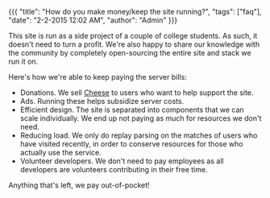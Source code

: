 {{{
  "title": "How do you make money/keep the site running?",
  "tags": ["faq"],
  "date": "2-2-2015 12:02 AM",
  "author": "Admin"
}}}

This site is run as a side project of a couple of college students.
As such, it doesn't need to turn a profit.
We're also happy to share our knowledge with the community by completely open-sourcing the entire site and stack we run it on.

Here's how we're able to keep paying the server bills:
* Donations.  We sell <a href='/carry' target="_blank">Cheese</a> to users who want to help support the site.
* Ads. Running these helps subsidize server costs.
* Efficient design.  The site is separated into components that we can scale individually.  We end up not paying as much for resources we don't need.
* Reducing load.  We only do replay parsing on the matches of users who have visited recently, in order to conserve resources for those who actually use the service.
* Volunteer developers.  We don't need to pay employees as all developers are volunteers contributing in their free time.

Anything that's left, we pay out-of-pocket!

